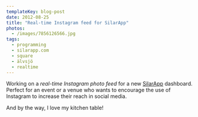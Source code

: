 ```yaml
---
templateKey: blog-post
date: 2012-08-25
title: "Real-time Instagram feed for SilarApp"
photos:
  - /images/7856126566.jpg
tags:
  - programming
  - silarapp.com
  - square
  - älvsjö
  - realtime
---
```


Working on a _real-time Instagram photo feed_ for a new [SilarApp](http://silarapp.com) dashboard. Perfect for an event or a venue who wants to encourage the use of Instagram to increase their reach in social media.

And by the way, I love my kitchen table!
